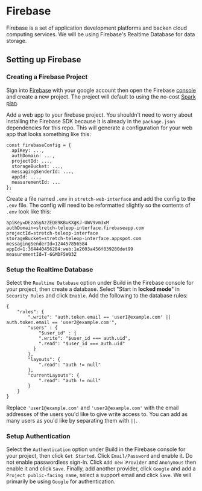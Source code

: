 # Firebase

Firebase is a set of application development platforms and backen cloud computing services. We will be using Firebase's Realtime Database for data storage.

## Setting up Firebase

### Creating a Firebase Project

Sign into [Firebase](https://firebase.google.com/) with your google account then open the Firebase [console](https://console.firebase.google.com/) and create a new project. The project will default to using the no-cost [Spark plan](https://firebase.google.com/pricing?hl=en&authuser=1).

Add a web app to your firebase project. You shouldn't need to worry about installing the Firebase SDK because it is already in the `package.json` dependencies for this repo. This will generate a configuration for your web app that looks something like this:

```
const firebaseConfig = {
  apiKey: ...,
  authDomain: ...,
  projectId: ...,
  storageBucket: ...,
  messagingSenderId: ...,
  appId: ...,
  measurementId: ...
};
```

Create a file named `.env` in `stretch-web-interface` and add the config to the `.env` file. The config will need to be reformatted slightly so the contents of `.env` look like this:

```
apiKey=DEzaSyAzZEQ89KBuKXgKJ-UWV9vm3xM
authDomain=stretch-teleop-interface.firebaseapp.com
projectId=stretch-teleop-interface
storageBucket=stretch-teleop-interface.appspot.com
messagingSenderId=124457856584
appId=1:364440456284:web:1e2603a456f839280det99
measurementId=T-6GMDF5W03Z
```

### Setup the Realtime Database

Select the `Realtime Database` option under Build in the Firebase console for your project, then create a database. Select "Start in **locked mode**" in `Security Rules` and click `Enable`. Add the following to the database rules:

```
{
    "rules": {
        ".write": "auth.token.email == 'user1@example.com' || auth.token.email == 'user2@example.com'",
        "users" : {
	        "$user_id" : {
            ".write": "$user_id === auth.uid",
            ".read": "$user_id === auth.uid"
          }
        },
        "layouts": {
        	".read": "auth != null"
        },
        "currentLayouts": {
        	".read": "auth != null"
        }
    }
}
```

Replace `'user1@example.com'` and `'user2@example.com'` with the email addresses of the users you'd like to give write access to. You can add as many users as you'd like by separating them with `||`.

### Setup Authentication

Select the `Authentication` option under Build in the Firebase console for your project, then click `Get Started`. Click `Email/Password` and enable it. Do not enable passwordless sign-in. Click `Add new Provider` and `Anonymous` then enable it and click `Save`. Finally, add another provider, click `Google` and add a `Project public-facing name`, select a support email and click `Save`. We will primarily be using `Google` for authentication.
